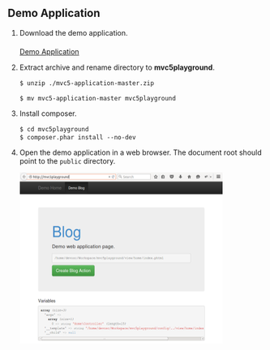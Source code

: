 ## Demo Application
<ol>
    <li>
        <p>Download the demo application.</p>
        <p style="margin-top:20px;">
            <a class="btn btn-default btn-lg" href="https://github.com/mvc5/mvc5-application/archive/master.zip"><span class="glyphicon glyphicon-download"></span> Demo Application</a>
        </p>
    </li>
    <li>
        <p>Extract archive and rename directory to <b>mvc5playground</b>.</p>
        <pre><code class="language-php">$ unzip ./mvc5-application-master.zip</code></pre>
        <pre><code class="language-php">$ mv mvc5-application-master mvc5playground</code></pre>
    </li>
    <li>
        <p>Install composer.</p>
        <pre><code class="language-php">$ cd mvc5playground<br>$ composer.phar install --no-dev</code></pre>
    </li>
    <li>
        <p>Open the demo application in a web browser. The document root should point to the <code>public</code> directory.</p>
        <div class="thumbnail" style="border:none;">
            <img style="margin-left:0;" src="/images/mvc5playground.png" width="400" height="338" title="Mvc5 Demo Application">
        </div>
    </li>
</ol>
